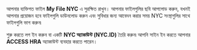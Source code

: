 আপনার ব্যক্তিগত ফাইল **My File NYC** এ সুরক্ষিত রাখুন। আপনার ফাইলগুলির ছবি আপলোড করুন, যখনই আপনার প্রয়োজন হবে ফাইলগুলি ডাউনলোড করুন এবং সুবিধার জন্য আবেদন করার সময় NYC সংস্থাগুলির সাথে ফাইলগুলি ভাগ করুন৷

শুরু করতে লগ ইন করুন বা একটি **NYC অ্যাকাউন্ট (NYC.ID)** তৈরি করুন৷ আপনি সাইন ইন করতে আপনার **ACCESS HRA** অ্যাকাউন্ট ব্যবহার করতে পারেন।